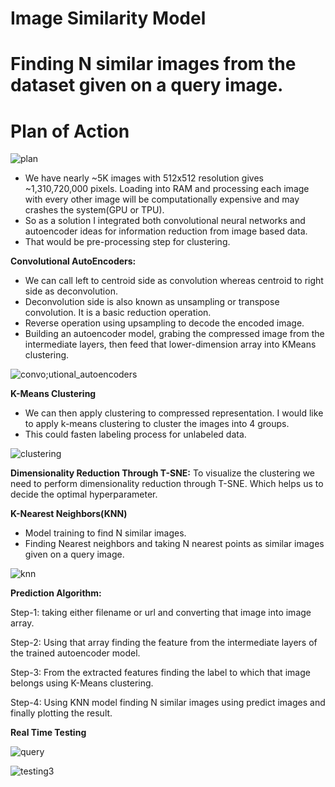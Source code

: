 # Image Similarity Model
# Finding N similar images from the dataset given on a query image.

# Plan of Action
![plan](https://user-images.githubusercontent.com/58396314/90765118-0b2d0f00-e307-11ea-9fbf-22e1823c99eb.PNG)

*    We have nearly ~5K images with 512x512 resolution gives ~1,310,720,000 pixels. Loading into RAM and processing each image with every other image will be computationally expensive and may crashes the system(GPU or TPU).
*    So as a solution I integrated both convolutional neural networks and autoencoder ideas for information reduction from image based data. 
*    That would be pre-processing step for clustering.


<strong>Convolutional AutoEncoders:</strong>
*    We can call left to centroid side as convolution whereas centroid to right side as deconvolution.
*    Deconvolution side is also known as unsampling or transpose convolution. It is a basic reduction operation.
*    Reverse operation using upsampling to decode the encoded image.
*    Building an autoencoder model, grabing the compressed image from the intermediate layers, then feed that lower-dimension array into KMeans clustering. 

![convo;utional_autoencoders](https://user-images.githubusercontent.com/58396314/93178450-e5eabf80-f751-11ea-9bd6-e4714bab7161.PNG)

<strong>K-Means Clustering</strong>
*    We can then apply clustering to compressed representation. I would like to apply k-means clustering to cluster the images into 4 groups.
*    This could fasten labeling process for unlabeled data.

![clustering](https://user-images.githubusercontent.com/58396314/93178167-78d72a00-f751-11ea-8a55-9fb06ad83589.PNG)

<strong>Dimensionality Reduction Through T-SNE:</strong>
To visualize the clustering we need to perform dimensionality reduction through T-SNE. Which helps us to decide the optimal hyperparameter.

<strong>K-Nearest Neighbors(KNN)</strong>
*    Model training to find N similar images.
*    Finding Nearest neighbors and taking N nearest points as similar images given on a query image.

![knn](https://user-images.githubusercontent.com/58396314/93177880-14b46600-f751-11ea-8311-112320b0f1af.PNG)

<strong>Prediction Algorithm:</strong>

   Step-1: taking either filename or url and converting that image into image array.
   
   Step-2: Using that array finding the feature from the intermediate layers of the trained autoencoder model.
   
   Step-3: From the extracted features finding the label to which that image belongs using K-Means clustering.
   
   Step-4: Using KNN model finding N similar images using predict images and finally plotting the result.

<strong>Real Time Testing</strong>

![query](https://user-images.githubusercontent.com/58396314/93178996-b25c6500-f752-11ea-901e-8cc0ce4734e2.PNG)

![testing3](https://user-images.githubusercontent.com/58396314/93179232-0109ff00-f753-11ea-9f30-e8b0c30695c0.PNG)


